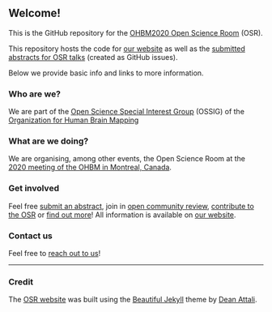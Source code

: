 ## Welcome!

This is the GitHub repository for the [OHBM2020 Open Science Room](https://ohbm.github.io/osr2020) (OSR).

This repository hosts the code for [our website](https://ohbm.github.io/osr2020) as well as the [submitted abstracts for OSR talks](https://github.com/ohbm/osr2020/issues) (created as GitHub issues).

Below we provide basic info and links to more information. 

### Who are we?

We are part of the [Open Science Special Interest Group](https://ossig.netlify.com/) (OSSIG) of the [Organization for Human Brain Mapping](https://www.humanbrainmapping.org/i4a/pages/index.cfm?pageid=3267&pageid=1)

### What are we doing?

We are organising, among other events, the Open Science Room at the [2020 meeting of the OHBM in Montreal, Canada](https://www.humanbrainmapping.org/i4a/pages/index.cfm?pageid=3958).

### Get involved

Feel free [submit an abstract](https://ohbm.github.io/osr2020/submit/), join in [open community review](https://ohbm.github.io/osr2020/review/), [contribute to the OSR](https://ohbm.github.io/osr2020/contribute/) or [find out more](https://ohbm.github.io/osr2020/faq/)! All information is available on [our website](https://ohbm.github.io/osr2020).

### Contact us

Feel free to [reach out to us](https://ohbm.github.io/osr2020/contact/)!


---

### Credit
The [OSR website](https://ohbm.github.io/osr2020) was built using the [Beautiful Jekyll](https://deanattali.com/beautiful-jekyll/) theme by [Dean Attali](https://deanattali.com/).